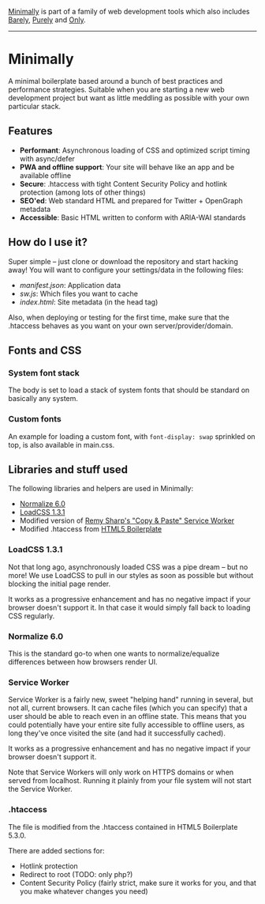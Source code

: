 [Minimally](https://github.com/mikaelvesavuori/minimally) is part of a family of web development tools which also includes [Barely](https://github.com/mikaelvesavuori/barely), [Purely](https://github.com/mikaelvesavuori/purely) and [Only](https://github.com/beingstudio/only).

---

# Minimally
A minimal boilerplate based around a bunch of best practices and performance strategies. Suitable when you are starting a new web development project but want as little meddling as possible with your own particular stack.

## Features
- **Performant**: Asynchronous loading of CSS and optimized script timing with async/defer
- **PWA and offline support**: Your site will behave like an app and be available offline
- **Secure**: .htaccess with tight Content Security Policy and hotlink protection (among lots of other things)
- **SEO'ed**: Web standard HTML and prepared for Twitter + OpenGraph metadata
- **Accessible**: Basic HTML written to conform with ARIA-WAI standards

## How do I use it?
Super simple – just clone or download the repository and start hacking away! You will want to configure your settings/data in the following files:
- *manifest.json*: Application data
- *sw.js*: Which files you want to cache
- *index.html*: Site metadata (in the head tag)

Also, when deploying or testing for the first time, make sure that the .htaccess behaves as you want on your own server/provider/domain.

## Fonts and CSS
### System font stack
The body is set to load a stack of system fonts that should be standard on basically any system.

### Custom fonts
An example for loading a custom font, with `font-display: swap` sprinkled on top, is also available in main.css.

## Libraries and stuff used
The following libraries and helpers are used in Minimally:
- [Normalize 6.0](https://necolas.github.io/normalize.css/)
- [LoadCSS 1.3.1](https://github.com/filamentgroup/loadCSS)
- Modified version of [Remy Sharp's "Copy & Paste" Service Worker](https://remysharp.com/2016/03/22/the-copy--paste-guide-to-your-first-service-worker)
- Modified .htaccess from [HTML5 Boilerplate](https://html5boilerplate.com)

### LoadCSS 1.3.1
Not that long ago, asynchronously loaded CSS was a pipe dream – but no more! We use LoadCSS to pull in our styles as soon as possible but without blocking the initial page render.

It works as a progressive enhancement and has no negative impact if your browser doesn't support it. In that case it would simply fall back to loading CSS regularly.

### Normalize 6.0
This is the standard go-to when one wants to normalize/equalize differences between how browsers render UI.

### Service Worker
Service Worker is a fairly new, sweet "helping hand" running in several, but not all, current browsers. It can cache files (which you can specify) that a user should be able to reach even in an offline state. This means that you could potentially have your entire site fully accessible to offline users, as long they've once visited the site (and had it successfully cached).

It works as a progressive enhancement and has no negative impact if your browser doesn't support it.

Note that Service Workers will only work on HTTPS domains or when served from localhost. Running it plainly from your file system will not start the Service Worker.

### .htaccess
The file is modified from the .htaccess contained in HTML5 Boilerplate 5.3.0.

There are added sections for:
- Hotlink protection
- Redirect to root (TODO: only php?)
- Content Security Policy (fairly strict, make sure it works for you, and that you make whatever changes you need)
